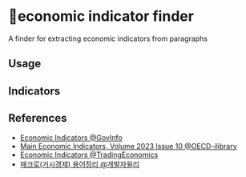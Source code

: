 # 🔎economic indicator finder

A finder for extracting economic indicators from paragraphs

## Usage

## Indicators

## References

- [Economic Indicators @GovInfo](https://www.govinfo.gov/app/collection/econi/2023/01/7)
- [Main Economic Indicators, Volume 2023 Issue 10 @OECD-ilibrary](https://www.oecd-ilibrary.org/economics/main-economic-indicators/volume-2023/issue-10_bbbe4c08-en)
- [Economic Indicators @TradingEconomics](https://tradingeconomics.com/indicators)
- [매크로(거시경제) 용어정리 @개발자윌리](https://blog.naver.com/PostView.naver?blogId=techref&logNo=222500924666&from=search&redirect=Log&widgetTypeCall=true&directAccess=false)